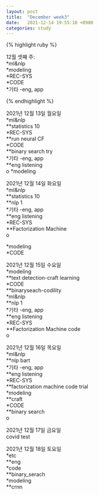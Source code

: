 ```yaml
---
layout: post
title:  "December week3"
date:   2021-12-14 19:55:10 +0900
categories: study
---
```





{% highlight ruby %}

12월 셋째 주:  
*ml&nlp  
*modeling  
*REC-SYS  
*CODE  
*기타  -eng, app  



{% endhighlight %}

2021년 12월 13일 월요일  
*ml&nlp  
**statistics 10  
*REC-SYS  
**run neural CF  
*CODE  
**binary search try  
*기타  -eng, app  
**eng listening  
o
*modeling  

2021년 12월 14일 화요일  
*ml&nlp  
**statistics 10  
**nlp 1  
*기타  -eng, app  
**eng listening  
*REC-SYS  
**Factorization Machine  
o 

*modeling  
*CODE  


2021년 12월 15일 수요일  
*modeling  
**text detection-craft learning  
*CODE  
**binaryseach-codility  
*ml&nlp  
**nlp 1  
*기타  -eng, app  
**eng listening  
*REC-SYS  
**Factorization Machine code  
o


2021년 12월 16일 목요일  
*ml&nlp  
**nlp bart  
*기타  -eng, app  
**eng listening  
*REC-SYS  
**factorization machine code trial  
*modeling  
**craft  
*CODE  
**binary search  
o

2021년 12월 17일 금요일  
covid test  


2021년 12월 18일 토요일  
*etc  
**eng  
*code  
**binary_serach  
*modeling  
**crnn  













































